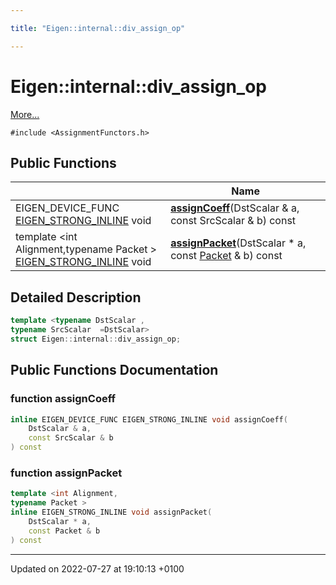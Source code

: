 ```yaml
---

title: "Eigen::internal::div_assign_op"

---
```


# Eigen::internal::div_assign_op



 [More...](#detailed-description)


`#include <AssignmentFunctors.h>`

## Public Functions

|                | Name           |
| -------------- | -------------- |
| EIGEN_DEVICE_FUNC <a href="http://example.org/files/macros_8h/#define-eigen-strong-inline">EIGEN_STRONG_INLINE</a> void | **[assignCoeff](http://example.org/classes/structeigen_1_1internal_1_1div__assign__op/#function-assigncoeff)**(DstScalar & a, const SrcScalar & b) const |
| template <int Alignment,typename Packet \> <br><a href="http://example.org/files/macros_8h/#define-eigen-strong-inline">EIGEN_STRONG_INLINE</a> void | **[assignPacket](http://example.org/classes/structeigen_1_1internal_1_1div__assign__op/#function-assignpacket)**(DstScalar * a, const <a href="http://example.org/classes/unioneigen_1_1internal_1_1packet/">Packet</a> & b) const |

## Detailed Description

```cpp
template <typename DstScalar ,
typename SrcScalar  =DstScalar>
struct Eigen::internal::div_assign_op;
```

## Public Functions Documentation

### function assignCoeff

```cpp
inline EIGEN_DEVICE_FUNC EIGEN_STRONG_INLINE void assignCoeff(
    DstScalar & a,
    const SrcScalar & b
) const
```


### function assignPacket

```cpp
template <int Alignment,
typename Packet >
inline EIGEN_STRONG_INLINE void assignPacket(
    DstScalar * a,
    const Packet & b
) const
```


-------------------------------

Updated on 2022-07-27 at 19:10:13 +0100